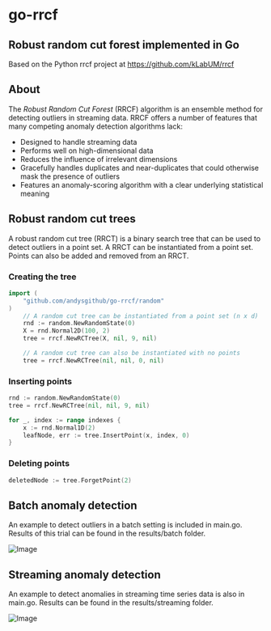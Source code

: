 # go-rrcf

## Robust random cut forest implemented in Go

Based on the Python rrcf project at https://github.com/kLabUM/rrcf

## About

The *Robust Random Cut Forest* (RRCF) algorithm is an ensemble method for detecting outliers in streaming data. RRCF offers a number of features that many competing anomaly detection algorithms lack:

- Designed to handle streaming data
- Performs well on high-dimensional data
- Reduces the influence of irrelevant dimensions
- Gracefully handles duplicates and near-duplicates that could otherwise mask the presence of outliers
- Features an anomaly-scoring algorithm with a clear underlying statistical meaning

## Robust random cut trees

A robust random cut tree (RRCT) is a binary search tree that can be used to detect outliers in a point set. A RRCT can be instantiated from a point set. Points can also be added and removed from an RRCT.

### Creating the tree

```go
import (
	"github.com/andysgithub/go-rrcf/random"
)
    // A random cut tree can be instantiated from a point set (n x d)
    rnd := random.NewRandomState(0)
	X = rnd.Normal2D(100, 2)
	tree = rrcf.NewRCTree(X, nil, 9, nil)

    // A random cut tree can also be instantiated with no points
    tree = rrcf.NewRCTree(nil, nil, 0, nil)
```

### Inserting points

```go
rnd := random.NewRandomState(0)
tree = rrcf.NewRCTree(nil, nil, 9, nil)

for _, index := range indexes {
    x := rnd.Normal1D(2)
    leafNode, err := tree.InsertPoint(x, index, 0)
}
```

### Deleting points

```go
deletedNode := tree.ForgetPoint(2)
```

## Batch anomaly detection

An example to detect outliers in a batch setting is included in main.go. Results of this trial can be found in the results/batch folder.

![Image](/home/andy/go/src/github.com/andysgithub/go-rrcf/results/batch/plot.png) 

## Streaming anomaly detection

An example to detect anomalies in streaming time series data is also in main.go. Results can be found in the results/streaming folder.

![Image](/home/andy/go/src/github.com/andysgithub/go-rrcf/results/streaming/plot.png) 